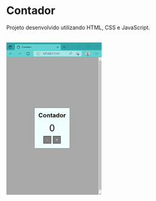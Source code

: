 # Contador

Projeto desenvolvido utilizando HTML, CSS e JavaScript.

</br>

<div>
    <img align="center" height="400" width="250" src="./assets/img/contador.png"/>
</div>